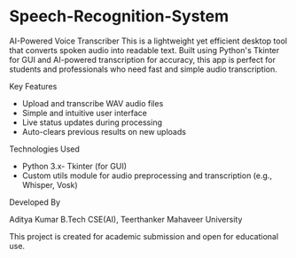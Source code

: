 # Speech-Recognition-System
AI-Powered Voice Transcriber
 This is a lightweight yet efficient desktop tool that converts spoken audio into readable text. Built
 using Python's Tkinter for GUI and AI-powered transcription for accuracy, this app is perfect for
 students and professionals who need fast and simple audio transcription.
 
 Key Features
 - Upload and transcribe WAV audio files
 - Simple and intuitive user interface
 - Live status updates during processing
 - Auto-clears previous results on new uploads
   
 Technologies Used
 - Python 3.x- Tkinter (for GUI)
 - Custom utils module for audio preprocessing and transcription (e.g., Whisper, Vosk)
  
 Developed By
 
 Aditya Kumar
 B.Tech CSE(AI), Teerthanker Mahaveer University

 This project is created for academic submission and open for educational use.
